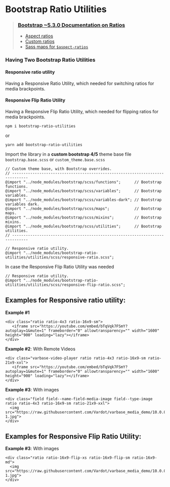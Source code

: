 # Bootstrap Ratio Utilities

> ### [Bootstrap ~5.3.0 Documentation on Ratios](https://getbootstrap.com/docs/5.3/helpers/ratio/#aspect-ratios)
> * [Aspect ratios](https://getbootstrap.com/docs/5.3/helpers/ratio/#aspect-ratios)
> * [Custom ratios](https://getbootstrap.com/docs/5.3/helpers/ratio/#custom-ratios)
> * [Sass maps for `$aspect-ratios`](https://getbootstrap.com/docs/5.3/helpers/ratio/#sass-maps)

### Having Two Bootstrap Ratio Utilities

#### Responsive ratio utility
Having a Responsive Ratio Utility, which needed for switching ratios for media brackpoints.

#### Responsive Flip Ratio Utility
Having a Responsive Flip Ratio Utility, which needed for flipping ratios for media brackpoints.


```
npm i bootstrap-ratio-utilities
```

or 
```
yarn add bootstrap-ratio-utilities
```

Import the library in a **custom bootstrap 4/5** theme base file
`bootstrap.base.scss`
or `custom_theme.base.scss`
```
// Custom theme base, with Bootstrap overrides.
// -----------------------------------------------------------------------------
@import "../node_modules/bootstrap/scss/functions";      // Bootstrap functions.
@import "../node_modules/bootstrap/scss/variables";      // Bootstrap variables.
@import "../node_modules/bootstrap/scss/variables-dark"; // Bootstrap variables dark.
@import "../node_modules/bootstrap/scss/maps";           // Bootstrap maps.
@import "../node_modules/bootstrap/scss/mixins";         // Bootstrap mixins.
@import "../node_modules/bootstrap/scss/utilities";      // Bootstrap utilities.
// -----------------------------------------------------------------------------

// Responsive ratio utility.
@import "../node_modules/bootstrap-ratio-utilities/utilities/scss/responsive-ratio.scss";
```

In case the Responsive Flip Ratio Utility was needed
```
// Responsive ratio utility.
@import "../node_modules/bootstrap-ratio-utilities/utilities/scss/responsive-flip-ratio.scss";
```

## Examples for Responsive ratio utility:

**Example #1**
```
<div class="ratio ratio-4x3 ratio-16x9-sm">
   <iframe src="https://youtube.com/embed/bTqVqk7FSmY?autoplay=1&mute=1" frameborder="0" allowtransparency="" width="1600" height="900" loading="lazy"></iframe>
</div>
```

**Example #2**:  With Remote Videos
```
<div class="varbase-video-player ratio ratio-4x3 ratio-16x9-sm ratio-21x9-xxl">
   <iframe src="https://youtube.com/embed/bTqVqk7FSmY?autoplay=1&mute=1" frameborder="0" allowtransparency="" width="1600" height="900" loading="lazy"></iframe>
</div>
```

**Example #3**: With images
```
<div class="field field--name-field-media-image field--type-image ratio ratio-4x3 ratio-16x9-sm ratio-21x9-xxl">
  <img src="https://raw.githubusercontent.com/Vardot/varbase_media_demo/10.0.0/content/file/coworking-1.jpg">
</div>
```

## Examples for Responsive Flip Ratio Utility:

**Example #3**: With images
```
<div class="ratio ratio-16x9-flip-xs ratio-16x9-flip-sm ratio-16x9-md">
  <img src="https://raw.githubusercontent.com/Vardot/varbase_media_demo/10.0.0/content/file/coworking-1.jpg">
</div>
```
